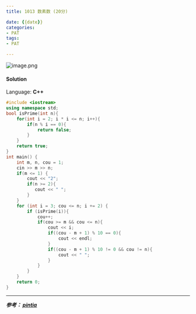 ```yaml
---
title: 1013 数素数 (20分)

date: {{date}}
categories:
- PAT
tags:
- PAT

---
```

![image.png](https://i.loli.net/2020/05/23/dzPFKeGqbgODl2R.png)

#### Solution

Language: **C++**

```C++
#include <iostream>
using namespace std;
bool isPrime(int n){
    for(int i = 2; i * i <= n; i++){
        if(n % i == 0){
            return false;
        }
    }
    return true;
}
int main() {
    int m, n, cou = 1;
    cin >> m >> n;
    if(m <= 1) {
        cout << "2";
        if(n >= 2){
           cout << " "; 
        }
    }
    for (int i = 3; cou <= n; i += 2) {
        if (isPrime(i)){
            cou++;
            if(cou >= m && cou <= n){
                cout << i;
                if((cou - m + 1) % 10 == 0){
                    cout << endl;
                }
                if((cou - m + 1) % 10 != 0 && cou != n){
                    cout << " ";
                }
            }
        }
    }
    return 0;
}
```
---
***参考：
[pintia](https://pintia.cn/problem-sets/994805260223102976/problems/994805309963354112)***
